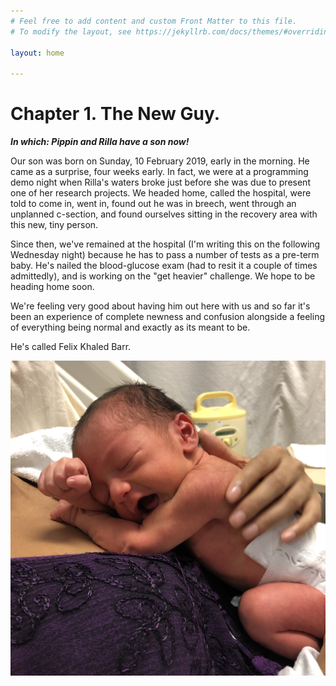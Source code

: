 ```yaml
---
# Feel free to add content and custom Front Matter to this file.
# To modify the layout, see https://jekyllrb.com/docs/themes/#overriding-theme-defaults

layout: home

---
```


# Chapter 1. The New Guy.

___In which: Pippin and Rilla have a son now!___

Our son was born on Sunday, 10 February 2019, early in the morning. He came as a surprise, four weeks early. In fact, we were at a programming demo night when Rilla's waters broke just before she was due to present one of her research projects. We headed home, called the hospital, were told to come in, went in, found out he was in breech, went through an unplanned c-section, and found ourselves sitting in the recovery area with this new, tiny person.

Since then, we've remained at the hospital (I'm writing this on the following Wednesday night) because he has to pass a number of tests as a pre-term baby. He's nailed the blood-glucose exam (had to resit it a couple of times admittedly), and is working on the "get heavier" challenge. We hope to be heading home soon.

We're feeling very good about having him out here with us and so far it's been an experience of complete newness and confusion alongside a feeling of everything being normal and exactly as its meant to be.

He's called Felix Khaled Barr.

![](/assets/images/01-the-new-guy.png)
